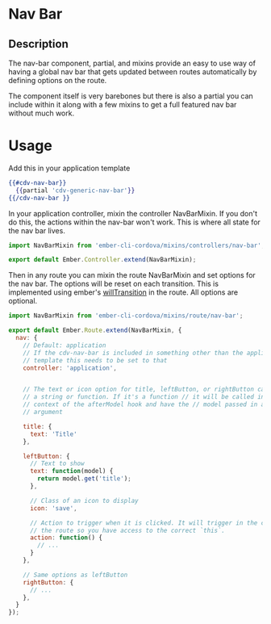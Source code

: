 # Nav Bar

## Description

The nav-bar component, partial, and mixins provide an easy to use way of having
a global nav bar that gets updated between routes automatically by defining
options on the route.

The component itself is very barebones but there is also a partial you can
include within it along with a few mixins to get a full featured nav bar without
much work.

# Usage

Add this in your application template

```hbs
{{#cdv-nav-bar}}
  {{partial 'cdv-generic-nav-bar'}}
{{/cdv-nav-bar }}
```

In your application controller, mixin the controller NavBarMixin. If you don't
do this, the actions within the nav-bar won't work. This is where all state for
the nav bar lives.

```js
import NavBarMixin from 'ember-cli-cordova/mixins/controllers/nav-bar';

export default Ember.Controller.extend(NavBarMixin);
```

Then in any route you can mixin the route NavBarMixin and set options for the
nav bar. The options will be reset on each transition. This is implemented using
ember's
[willTransition](http://emberjs.com/api/classes/Ember.Route.html#event_willTransition) in the route. All options are optional.

```js
import NavBarMixin from 'ember-cli-cordova/mixins/route/nav-bar';

export default Ember.Route.extend(NavBarMixin, {
  nav: {
    // Default: application
    // If the cdv-nav-bar is included in something other than the application
    // template this needs to be set to that
    controller: 'application',


    // The text or icon option for title, leftButton, or rightButton can be
    // a string or function. If it's a function // it will be called in the
    // context of the afterModel hook and have the // model passed in as an
    // argument

    title: {
      text: 'Title'
    },

    leftButton: {
      // Text to show
      text: function(model) {
        return model.get('title');
      },

      // Class of an icon to display
      icon: 'save',

      // Action to trigger when it is clicked. It will trigger in the context of
      // the route so you have access to the correct `this`.
      action: function() {
        // ...
      }
    },

    // Same options as leftButton
    rightButton: {
      // ...
    },
  }
});
```



